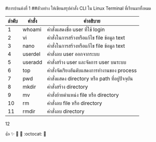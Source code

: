 #การบ้านค้งที่ 1
##ตัวอย่าง
ให้เขียนสรุปคำสั่ง CLI ใน Linux Terminal ที่เรียนมาทั้งหมด

 ลำดับ | คำสั่ง    |คำอธิบาย
 -----|---------|------
 1    | whoami  |คำสั่งแสดงชื่อ user ที่ใช้ login
 2    | vi      |คำสั่งในการสร้างหรือแก้ไข file ข้อมูล text
 3    | nano    |คำสั่งในการสร้างหรือแก้ไข file ข้อมูล text
 4    | userdel |คำสั่งลบ user ออกจากระบบ
 5    | useradd |คำสั่งสร้าง user และจัดการ user บนระบบ
 6    | top     |คำสั่งจัดเรียงอันดับแสดงการทำงานของ process
 7    | pwd     |คำสั่งแสดง directory หรือ path ที่อยู่ปัจจุบัน
 8    | mkdir   |คำสั่งสร้าง directory
 9    | mv      |คำสั่งย้ายตำแหน่ง file หรือ directory
 10   | rm      |คำสั่งลบ file หรือ directory
 11   | rmdir   |คำสั่งลบ directory
 12 

:+1: :sparkles: :metal: :rocket: :octocat: :tada:
